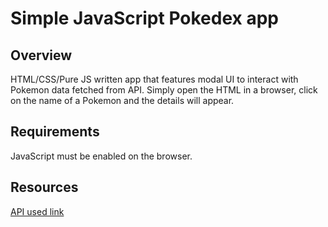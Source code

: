 # Simple JavaScript Pokedex app

## Overview
HTML/CSS/Pure JS written app that features modal UI to interact with Pokemon data fetched from API.
Simply open the HTML in a browser, click on the name of a Pokemon and the details will appear.

## Requirements
JavaScript must be enabled on the browser.

## Resources
[API used link](https://pokeapi.co/api/v2/pokemon/?limit=150)

